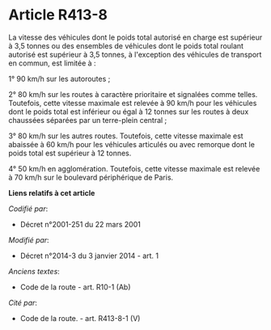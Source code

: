 # Article R413-8

La vitesse des véhicules dont le poids total autorisé en charge est supérieur à 3,5 tonnes ou des ensembles de véhicules dont
le poids total roulant autorisé est supérieur à 3,5 tonnes, à l'exception des véhicules de transport en commun, est limitée
à :

1° 90 km/h sur les autoroutes ;

2° 80 km/h sur les routes à caractère prioritaire et signalées comme telles. Toutefois, cette vitesse maximale est relevée à
90 km/h pour les véhicules dont le poids total est inférieur ou égal à 12 tonnes sur les routes à deux chaussées séparées par
un terre-plein central ;

3° 80 km/h sur les autres routes. Toutefois, cette vitesse maximale est abaissée à 60 km/h pour les véhicules articulés ou
avec remorque dont le poids total est supérieur à 12 tonnes.

4° 50 km/h en agglomération. Toutefois, cette vitesse maximale est relevée à 70 km/h sur le boulevard périphérique de Paris.

**Liens relatifs à cet article**

_Codifié par_:

  - Décret n°2001-251 du 22 mars 2001

_Modifié par_:

  - Décret n°2014-3 du 3 janvier 2014 - art. 1

_Anciens textes_:

  - Code de la route - art. R10-1 (Ab)

_Cité par_:

  - Code de la route. - art. R413-8-1 (V)
